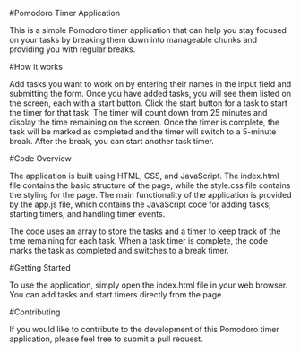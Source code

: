 #Pomodoro Timer Application

This is a simple Pomodoro timer application that can help you stay focused on your tasks by breaking them down into manageable chunks and providing you with regular breaks.

#How it works

Add tasks you want to work on by entering their names in the input field and submitting the form.
Once you have added tasks, you will see them listed on the screen, each with a start button.
Click the start button for a task to start the timer for that task.
The timer will count down from 25 minutes and display the time remaining on the screen.
Once the timer is complete, the task will be marked as completed and the timer will switch to a 5-minute break.
After the break, you can start another task timer.

#Code Overview

The application is built using HTML, CSS, and JavaScript. The index.html file contains the basic structure of the page, while the style.css file contains the styling for the page. The main functionality of the application is provided by the app.js file, which contains the JavaScript code for adding tasks, starting timers, and handling timer events.

The code uses an array to store the tasks and a timer to keep track of the time remaining for each task. When a task timer is complete, the code marks the task as completed and switches to a break timer.

#Getting Started

To use the application, simply open the index.html file in your web browser. You can add tasks and start timers directly from the page.

#Contributing

If you would like to contribute to the development of this Pomodoro timer application, please feel free to submit a pull request.
